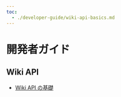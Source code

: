 ```yaml
---
toc:
  - ./developer-guide/wiki-api-basics.md
---
```

# 開発者ガイド

## Wiki API

* [Wiki API の基礎](./developer-guide/wiki-api-basics.md)

